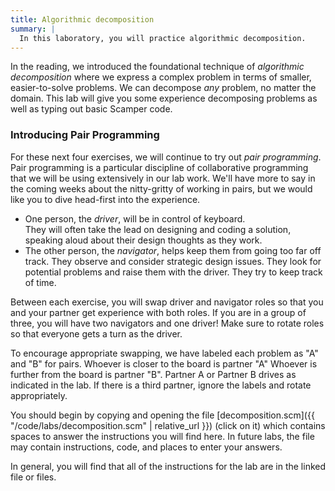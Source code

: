 ```yaml
---
title: Algorithmic decomposition
summary: |
  In this laboratory, you will practice algorithmic decomposition.
---
```


In the reading, we introduced the foundational technique of *algorithmic decomposition* where we express a complex problem in terms of smaller, easier-to-solve problems.
We can decompose *any* problem, no matter the domain.
This lab will give you some experience decomposing problems as well as typing out basic Scamper code.

### Introducing Pair Programming

For these next four exercises, we will continue to try out *pair programming*.
Pair programming is a particular discipline of collaborative programming that we will be using extensively in our lab work.
We'll have more to say in the coming weeks about the nitty-gritty of working in pairs, but we would like you to dive head-first into the experience.

+ One person, the *driver*, will be in control of keyboard.  
  They will often take the lead on designing and coding a solution, speaking aloud about their design thoughts as they work.
+ The other person, the *navigator*, helps keep them from going too far off track.
  They observe and consider strategic design issues.
  They look for potential problems and raise them with the driver.
  They try to keep track of time.

Between each exercise, you will swap driver and navigator roles so that you and your partner get experience with both roles.
If you are in a group of three, you will have two navigators and one driver!
Make sure to rotate roles so that everyone gets a turn as the driver.

To encourage appropriate swapping, we have labeled each problem as "A" and "B" for pairs.
Whoever is closer to the board is partner "A"
Whoever is further from the board is partner "B".
Partner A or Partner B drives as indicated in the lab.
If there is a third partner, ignore the labels and rotate appropriately.

You should begin by copying and opening the file
[decomposition.scm]({{ "/code/labs/decomposition.scm" | relative_url }}) (click on it) which contains spaces to answer the instructions you will find here.
In future labs, the file may contain instructions, code, and places to enter your answers.

In general, you will find that all of the instructions for the lab are in the linked file or files.

